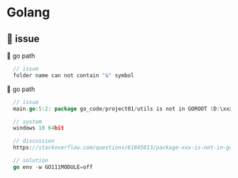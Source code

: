 # Golang

## 🔺 issue

💠 go path

```go
  // issue
  folder name can not contain "&" symbol
```

💠 go path

```go
  // issue
  main.go:5:2: package go_code/project01/utils is not in GOROOT (D:\xxx\Go\src\xxx\xxx\utils)

  // system
  windows 10 64bit

  // discussion
  https://stackoverflow.com/questions/61845013/package-xxx-is-not-in-goroot-when-building-golang-project

  // solution
  go env -w GO111MODULE=off
```

